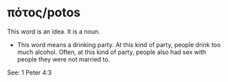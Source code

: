 # πότος/potos
This word is an idea. It is a noun.
* This word means a drinking party. At this kind of party, people drink too much alcohol. Often, at this kind of party, people also had sex with people they were not married to. 

See: 1 Peter 4:3
